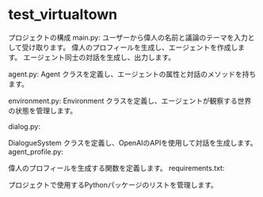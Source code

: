# test_virtualtown

プロジェクトの構成
main.py:
ユーザーから偉人の名前と議論のテーマを入力として受け取ります。
偉人のプロフィールを生成し、エージェントを作成します。
エージェント同士の対話を生成し、出力します。

agent.py:
Agent クラスを定義し、エージェントの属性と対話のメソッドを持ちます。

environment.py:
Environment クラスを定義し、エージェントが観察する世界の状態を管理します。

dialog.py:

DialogueSystem クラスを定義し、OpenAIのAPIを使用して対話を生成します。
agent_profile.py:

偉人のプロフィールを生成する関数を定義します。
requirements.txt:

プロジェクトで使用するPythonパッケージのリストを管理します。
